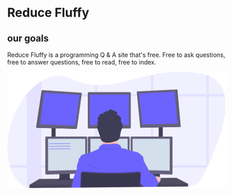# Reduce Fluffy
## our goals
Reduce Fluffy is a programming Q & A site that's free. Free to ask questions, free to answer questions, free to read, free to index.

<img src="./src/images/construction.becd1465.png">


